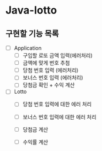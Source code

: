 # Java-lotto

## 구현할 기능 목록
- [ ] Application
    - [ ] 구입할 로또 금액 입력(에러처리)
    - [ ] 금액에 맞게 번호 추첨
    - [ ] 당첨 번호 입력 (에러처리)
    - [ ] 보너스 번호 입력 (에러처리)
    - [ ] 당첨금 확인 + 수익 계산
- [ ] Lotto
    - [ ] 당첨 번호 입력에 대한 에러 처리
    - [ ] 보너스 번호 입력에 대한 에러 처리
    - [ ] 당첨금 계산
    - [ ] 수익률 계산


